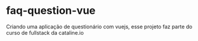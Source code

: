 # faq-question-vue
Criando uma aplicação de questionário com vuejs, esse projeto faz parte do curso de fullstack da cataline.io
